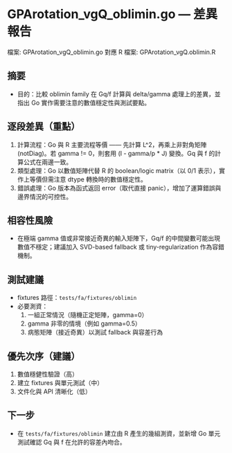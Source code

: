 # GPArotation_vgQ_oblimin.go — 差異報告

檔案: GPArotation_vgQ_oblimin.go
對應 R 檔案: GPArotation_vgQ.oblimin.R

## 摘要

- 目的：比較 oblimin family 在 Gq/f 計算與 delta/gamma 處理上的差異，並指出 Go 實作需要注意的數值穩定性與測試要點。

## 逐段差異（重點）

1. 計算流程：Go 與 R 主要流程等價 —— 先計算 L^2，再乘上非對角矩陣 (notDiag)。若 gamma != 0，則套用 (I - gamma/p * J) 變換。Gq 與 f 的計算公式在兩邊一致。
2. 類型處理：Go 以數值矩陣代替 R 的 boolean/logic matrix（以 0/1 表示），實作上等價但需注意 dtype 轉換時的數值穩定性。
3. 錯誤處理：Go 版本為函式返回 error（取代直接 panic），增加了運算錯誤與邊界情況的可控性。

## 相容性風險

- 在極端 gamma 值或非常接近奇異的輸入矩陣下，Gq/f 的中間變數可能出現數值不穩定；建議加入 SVD-based fallback 或 tiny-regularization 作為容錯機制。

## 測試建議

- fixtures 路徑：`tests/fa/fixtures/oblimin`
- 必要測資：
  1. 一組正常情況（隨機正定矩陣，gamma=0）
  2. gamma 非零的情境（例如 gamma=0.5）
  3. 病態矩陣（接近奇異）以測試 fallback 與容差行為

## 優先次序（建議）

1. 數值穩健性驗證（高）
2. 建立 fixtures 與單元測試（中）
3. 文件化與 API 清晰化（低）

## 下一步

- 在 `tests/fa/fixtures/oblimin` 建立由 R 產生的幾組測資，並新增 Go 單元測試確認 Gq 與 f 在允許的容差內吻合。
